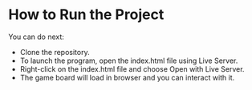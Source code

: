 # How to Run the Project

You can do next:
* Clone the repository.
* To launch the program, open the index.html file using Live Server.
* Right-click on the index.html file and choose Open with Live Server.
* The game board will load in browser and you can interact with it.